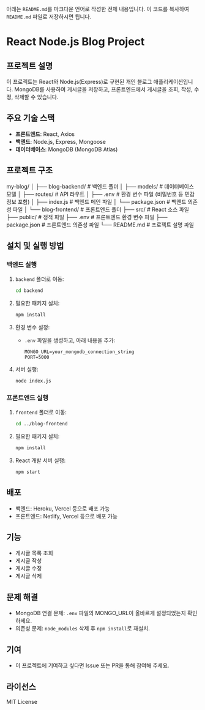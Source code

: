 아래는 `README.md`를 마크다운 언어로 작성한 전체 내용입니다. 이 코드를 복사하여 `README.md` 파일로 저장하시면 됩니다.
# React Node.js Blog Project

## 프로젝트 설명
이 프로젝트는 React와 Node.js(Express)로 구현된 개인 블로그 애플리케이션입니다. MongoDB를 사용하여 게시글을 저장하고, 프론트엔드에서 게시글을 조회, 작성, 수정, 삭제할 수 있습니다.

## 주요 기술 스택
- **프론트엔드**: React, Axios
- **백엔드**: Node.js, Express, Mongoose
- **데이터베이스**: MongoDB (MongoDB Atlas)

## 프로젝트 구조

my-blog/
│
├── blog-backend/            # 백엔드 폴더
│   ├── models/              # 데이터베이스 모델
│   ├── routes/              # API 라우트
│   ├── .env                 # 환경 변수 파일 (비밀번호 등 민감 정보 포함)
│   ├── index.js             # 백엔드 메인 파일
│   └── package.json         # 백엔드 의존성 파일
│
└── blog-frontend/           # 프론트엔드 폴더
    ├── src/                 # React 소스 파일
    ├── public/              # 정적 파일
    ├── .env                 # 프론트엔드 환경 변수 파일
    ├── package.json         # 프론트엔드 의존성 파일
    └── README.md            # 프로젝트 설명 파일

## 설치 및 실행 방법

### 백엔드 실행
1. `backend` 폴더로 이동:
   ```bash
   cd backend
   ```

2. 필요한 패키지 설치:
   ```bash
   npm install
   ```

3. 환경 변수 설정:
   - `.env` 파일을 생성하고, 아래 내용을 추가:
     ```plaintext
     MONGO_URL=your_mongodb_connection_string
     PORT=5000
     ```

4. 서버 실행:
   ```bash
   node index.js
   ```

### 프론트엔드 실행
1. `frontend` 폴더로 이동:
   ```bash
   cd ../blog-frontend
   ```

2. 필요한 패키지 설치:
   ```bash
   npm install
   ```

3. React 개발 서버 실행:
   ```bash
   npm start
   ```

## 배포
- 백엔드: Heroku, Vercel 등으로 배포 가능
- 프론트엔드: Netlify, Vercel 등으로 배포 가능

## 기능
- 게시글 목록 조회
- 게시글 작성
- 게시글 수정
- 게시글 삭제

## 문제 해결
- MongoDB 연결 문제: `.env` 파일의 MONGO_URL이 올바르게 설정되었는지 확인하세요.
- 의존성 문제: `node_modules` 삭제 후 `npm install`로 재설치.

## 기여
- 이 프로젝트에 기여하고 싶다면 Issue 또는 PR을 통해 참여해 주세요.

## 라이선스
MIT License
```